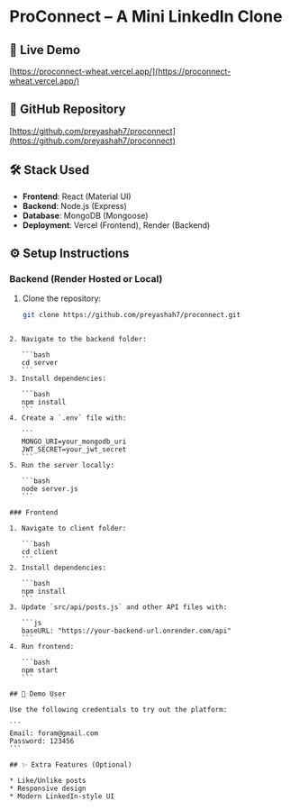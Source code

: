 # ProConnect – A Mini LinkedIn Clone

## 🚀 Live Demo
[https://proconnect-wheat.vercel.app/](https://proconnect-wheat.vercel.app/)

## 📂 GitHub Repository
[https://github.com/preyashah7/proconnect](https://github.com/preyashah7/proconnect)

## 🛠 Stack Used
- **Frontend**: React (Material UI)
- **Backend**: Node.js (Express)
- **Database**: MongoDB (Mongoose)
- **Deployment**: Vercel (Frontend), Render (Backend)

## ⚙️ Setup Instructions

### Backend (Render Hosted or Local)
1. Clone the repository:
   ```bash
   git clone https://github.com/preyashah7/proconnect.git
````

2. Navigate to the backend folder:

   ```bash
   cd server
   ```
3. Install dependencies:

   ```bash
   npm install
   ```
4. Create a `.env` file with:

   ```
   MONGO_URI=your_mongodb_uri
   JWT_SECRET=your_jwt_secret
   ```
5. Run the server locally:

   ```bash
   node server.js
   ```

### Frontend

1. Navigate to client folder:

   ```bash
   cd client
   ```
2. Install dependencies:

   ```bash
   npm install
   ```
3. Update `src/api/posts.js` and other API files with:

   ```js
   baseURL: "https://your-backend-url.onrender.com/api"
   ```
4. Run frontend:

   ```bash
   npm start
   ```

## 👤 Demo User

Use the following credentials to try out the platform:

```
Email: foram@gmail.com  
Password: 123456
```

## ✨ Extra Features (Optional)

* Like/Unlike posts
* Responsive design
* Modern LinkedIn-style UI




